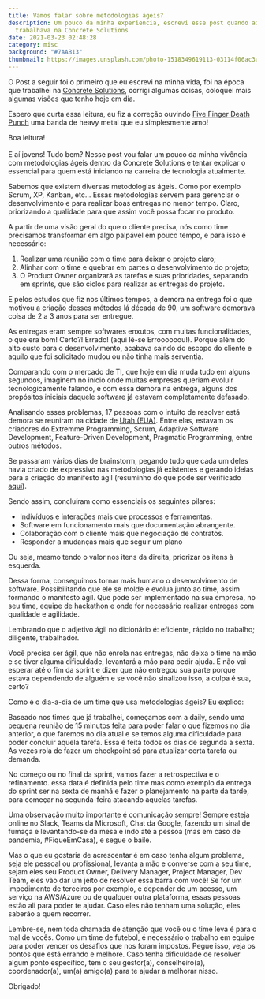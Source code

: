 ```yaml
---
title: Vamos falar sobre metodologias ágeis?
description: Um pouco da minha experiencia, escrevi esse post quando ainda
  trabalhava na Concrete Solutions
date: 2021-03-23 02:48:28
category: misc
background: "#7AAB13"
thumbnail: https://images.unsplash.com/photo-1518349619113-03114f06ac3a?ixid=MXwxMjA3fDB8MHxwaG90by1wYWdlfHx8fGVufDB8fHw%3D&ixlib=rb-1.2.1&auto=format&fit=crop&w=1050&q=80
---
```


O Post a seguir foi o primeiro que eu escrevi na minha vida, foi na época que trabalhei na [Concrete Solutions](https://medium.com/concretebr), corrigi algumas coisas, coloquei mais algumas visões que tenho hoje em dia.

Espero que curta essa leitura, eu fiz a correção ouvindo [Five Finger Death Punch](https://open.spotify.com/artist/5t28BP42x2axFnqOOMg3CM?si=WG8lTojLQYCBb-PiCvCcoA) uma banda de heavy metal que eu simplesmente amo!

Boa leitura!\
\
E aí jovens! Tudo bem? Nesse post vou falar um pouco da minha vivência com metodologias ágeis dentro da Concrete Solutions e tentar explicar o essencial para quem está iniciando na carreira de tecnologia atualmente.

Sabemos que existem diversas metodologias ágeis. Como por exemplo Scrum, XP, Kanban, etc... Essas metodologias servem para gerenciar o desenvolvimento e para realizar boas entregas no menor tempo. Claro, priorizando a qualidade para que assim você possa focar no produto.

A partir de uma visão geral do que o cliente precisa, nós como time precisamos transformar em algo palpável em pouco tempo, e para isso é necessário:

1. Realizar uma reunião com o time para deixar o projeto claro;
2. Alinhar com o time e quebrar em partes o desenvolvimento do projeto;
3. O Product Owner organizará as tarefas e suas prioridades, separando em sprints, que são ciclos para realizar as entregas do projeto.

E pelos estudos que fiz nos últimos tempos, a demora na entrega foi o que motivou a criação desses métodos lá década de 90, um software demorava coisa de 2 a 3 anos para ser entregue.

As entregas eram sempre softwares enxutos, com muitas funcionalidades, o que era bom! Certo?! Errado! (aqui lê-se Erroooooou!). Porque além do alto custo para o desenvolvimento, acabava saindo do escopo do cliente e aquilo que foi solicitado mudou ou não tinha mais serventia.

Comparando com o mercado de TI, que hoje em dia muda tudo em alguns segundos, imaginem no início onde muitas empresas queriam evoluir tecnologicamente falando, e com essa demora na entrega, alguns dos propósitos iniciais daquele software já estavam completamente defasado.

Analisando esses problemas, 17 pessoas com o intuito de resolver está demora se reuniram na cidade de [Utah (EUA)](https://goo.gl/maps/4UmPTZnRr7WGpiSh7). Entre elas, estavam os criadores do Extremme Programming, Scrum, Adaptive Software Development, Feature-Driven Development, Pragmatic Programming, entre outros métodos.

Se passaram vários dias de brainstorm, pegando tudo que cada um deles havia criado de expressivo nas metodologias já existentes e gerando ideias para a criação do manifesto ágil (resuminho do que pode ser verificado [aqui](https://pt.wikipedia.org/wiki/Manifesto_%C3%81gil)).

Sendo assim, concluíram como essenciais os seguintes pilares:

- Indivíduos e interações mais que processos e ferramentas.
- Software em funcionamento mais que documentação abrangente.
- Colaboração com o cliente mais que negociação de contratos.
- Responder a mudanças mais que seguir um plano

Ou seja, mesmo tendo o valor nos itens da direita, priorizar os itens à esquerda.

Dessa forma, conseguimos tornar mais humano o desenvolvimento de software. Possibilitando que ele se molde e evolua junto ao time, assim formando o manifesto ágil. Que pode ser implementado na sua empresa, no seu time, equipe de hackathon e onde for necessário realizar entregas com qualidade e agilidade.

Lembrando que o adjetivo ágil no dicionário é: eficiente, rápido no trabalho; diligente, trabalhador.

Você precisa ser ágil, que não enrola nas entregas, não deixa o time na mão e se tiver alguma dificuldade, levantará a mão para pedir ajuda. E não vai esperar até o fim da sprint e dizer que não entregou sua parte porque estava dependendo de alguém e se você não sinalizou isso, a culpa é sua, certo?

Como é o dia-a-dia de um time que usa metodologias ágeis? Eu explico:

Baseado nos times que já trabalhei, começamos com a daily, sendo uma pequena reunião de 15 minutos feita para poder falar o que fizemos no dia anterior, o que faremos no dia atual e se temos alguma dificuldade para poder concluir aquela tarefa. Essa é feita todos os dias de segunda a sexta. As vezes rola de fazer um checkpoint só para atualizar certa tarefa ou demanda.

No começo ou no final da sprint, vamos fazer a retrospectiva e o refinamento. essa data é definida pelo time mas como exemplo da entrega do sprint ser na sexta de manhã e fazer o planejamento na parte da tarde, para começar na segunda-feira atacando aquelas tarefas.

Uma observação muito importante é comunicação sempre! Sempre esteja online no Slack, Teams da Microsoft, Chat da Google, fazendo um sinal de fumaça e levantando-se da mesa e indo até a pessoa (mas em caso de pandemia, #FiqueEmCasa), e segue o baile.

Mas o que eu gostaria de acrescentar é em caso tenha algum problema, seja ele pessoal ou profissional, levanta a mão e converse com a seu time, sejam eles seu Product Owner, Delivery Manager, Project Manager, Dev Team, eles vão dar um jeito de resolver essa barra com você! Se for um impedimento de terceiros por exemplo, e depender de um acesso, um serviço na AWS/Azure ou de qualquer outra plataforma, essas pessoas estão ali para poder te ajudar. Caso eles não tenham uma solução, eles saberão a quem recorrer.

Lembre-se, nem toda chamada de atenção que você ou o time leva é para o mal de vocês. Como um time de futebol, é necessário o trabalho em equipe para poder vencer os desafios que nos foram impostos. Pegue isso, veja os pontos que está errando e melhore. Caso tenha dificuldade de resolver algum ponto específico, tem o seu gestor(a), conselheiro(a), coordenador(a), um(a) amigo(a) para te ajudar a melhorar nisso.

Obrigado!
